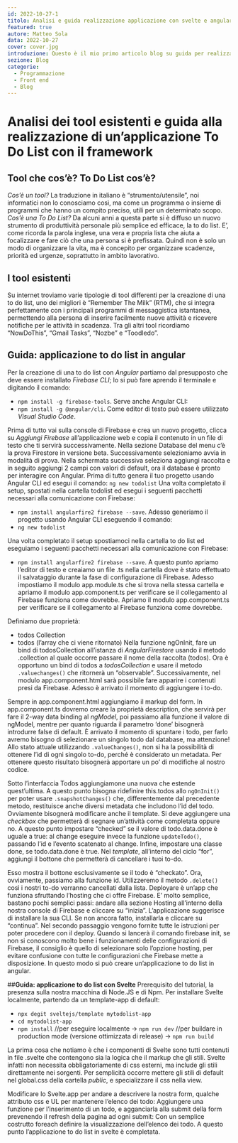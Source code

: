 ```yaml
---
id: 2022-10-27-1
titolo: Analisi e guida realizzazione applicazione con svelte e angular
featured: true
autore: Matteo Sola
data: 2022-10-27
cover: cover.jpg
introduzione: Questo è il mio primo articolo blog su guida per realizzazione to do list
sezione: Blog
categorie:
  - Programmazione
  - Front end
  - Blog
---
```


# **Analisi dei tool esistenti e guida alla realizzazione di un’applicazione To Do List con il framework**

## **Tool che cos’è? To Do List cos’è?**
*Cos’è un tool?*
La traduzione in italiano è “strumento/utensile”, noi informatici non lo conosciamo così, ma come un programma o insieme di programmi che hanno un compito preciso, utili per un determinato scopo.
*Cos’è una To Do List?*
Da alcuni anni a questa parte si è diffuso un nuovo strumento di produttività personale più semplice ed efficace, la to do list. E’, come ricorda la parola inglese, una vera e propria lista che aiuta a focalizzare e fare ciò che una persona si è prefissata. Quindi non è solo un modo di organizzare la vita, ma è concepito per organizzare scadenze, priorità ed urgenze, soprattutto in ambito lavorativo.
## **I tool esistenti**
Su internet troviamo varie tipologie di tool differenti per la creazione di una to do list, uno dei migliori è “Remember The Milk” (RTM), che si integra perfettamente con i principali programmi di messaggistica istantanea, permettendo alla persona di inserire facilmente nuove attività e ricevere notifiche per le attività in scadenza. Tra gli altri tool ricordiamo “NowDoThis”, “Gmail Tasks”, “Nozbe” e “Toodledo”. 
## **Guida: applicazione to do list in angular**
Per la creazione di una to do list con *Angular* partiamo dal presupposto che deve essere installato *Firebase CLI*; lo si può fare aprendo il terminale e digitando il comando: 
- `npm install -g firebase-tools`.
Serve anche Angular CLI: 
- `npm install -g @angular/cli`.
Come editor di testo può essere utilizzato *Visual Studio Code*.

Prima di tutto vai sulla console di Firebase e crea un nuovo progetto, clicca su *Aggiungi Firebase* all’applicazione web e copia il contenuto in un file di testo che ti servirà successivamente.
Nella sezione Database del menu c’è la prova Firestore in versione beta. Successivamente selezioniamo avvia in modalità di prova.
Nella schermata successiva seleziona aggiungi raccolta e in seguito aggiungi 2 campi con valori di default, ora il database è pronto per interagire con Angular.
Prima di tutto genera il tuo progetto usando Angular CLI ed esegui il comando: `ng new todolist`
Una volta completato il setup, spostati nella cartella todolist ed esegui i seguenti pacchetti necessari alla comunicazione con Firebase: 
- `npm install angularfire2 firebase --save`.
Adesso generiamo il progetto usando Angular CLI eseguendo il comando:
- `ng new todolist`

Una volta completato il setup spostiamoci nella cartella to do list ed eseguiamo i seguenti pacchetti necessari alla comunicazione con Firebase: 
- `npm install angularfire2 firebase --save`.
A questo punto apriamo l’editor di testo e creaiamo un file .ts nella cartella dove è stato effettuato il salvataggio durante la fase di configurazione di Firebase.
Adesso impostiamo il modulo app.module.ts che si trova nella stessa cartella e apriamo il modulo app.component.ts per verificare se il collegamento al Firebase funziona come dovrebbe. Apriamo il modulo app.component.ts per verificare se il collegamento al Firebase funziona come dovrebbe.

Definiamo due proprietà:
- todos Collection
- todos (l’array che ci viene ritornato)
Nella funzione ngOnInit, fare un bind di todosCollection all’istanza di *AngularFirestore* usando il metodo .collection al quale occorre passare il nome della raccolta (todos).
Ora è opportuno un bind di todos a *todosCollection* e usare il metodo `.valuechanges()` che ritornerà un “observable”. Successivamente, nel modulo app.component.html sarà possibile fare apparire i contenuti presi da Firebase.
Adesso è arrivato il momento di aggiungere i to-do.

Sempre in app.component.html aggiungiamo il markup del form.
In app.component.ts dovremo creare la proprietà description, che servirà per fare il 2-way data binding al *ngModel*, poi passiamo alla funzione il valore di ngModel, mentre per quanto riguarda il parametro ‘done’ bisognerà introdurre false di default.
È arrivato il momento di spuntare i todo, per farlo avremo bisogno di selezionare un singolo todo dal database, ma attenzione! Allo stato attuale utilizzando `.valueChanges()`, non si ha la possibilità di ottenere l’id di ogni singolo to-do, perché è considerato un metadata.
Per ottenere questo risultato bisognerà apportare un po’ di modifiche al nostro codice.

Sotto l’interfaccia Todos aggiungiamone una nuova che estende quest’ultima.
A questo punto bisogna ridefinire this.todos allo `ngOnInit()` per poter usare `.snapshotChanges()` che, differentemente dal precedente metodo, restituisce anche diversi metadata che includono l’id del todo. Ovviamente bisognerà modificare anche il template.
Si deve aggiungere una *checkbox* che permetterà di segnare un’attività come completata oppure no.  A questo punto impostare “checked” se il valore di todo.data.done è uguale a true: al change eseguire invece la funzione `updateTodo()`, passando l’id e l’evento scatenato al change. Infine, impostare una classe done, se todo.data.done è true.
Nel *template*, all’interno del ciclo “for”, aggiungi il bottone che permetterà di cancellare i tuoi to-do.

Esso mostra il bottone esclusivamente se il todo è “checkato”. Ora, ovviamente, passiamo alla funzione id. Utilizzeremo il metodo `.delete()` così i nostri to-do verranno cancellati dalla lista.
Deployare è un’app che funziona sfruttando l’hosting che ci offre Firebase. E’ molto semplice, bastano pochi semplici passi: andare alla sezione Hosting all’interno della nostra console di Firebase e cliccare su “inizia”. L’applicazione suggerisce di installare la sua CLI. Se non ancora fatto, installarla e cliccare su “continua”.
Nel secondo passaggio vengono fornite tutte le istruzioni per poter procedere con il deploy. Quando si lancerà il comando firebase init, se non si conoscono molto bene i funzionamenti delle configurazioni di Firebase, il consiglio è quello di selezionare solo l’opzione hosting, per evitare confusione con tutte le configurazioni che Firebase mette a disposizione.
In questo modo si può creare un’applicazione to do list in angular.

##**Guida: applicazione to do list con Svelte**
Prerequisito del tutorial, la presenza sulla nostra macchina di Node.JS e di Npm.
Per installare Svelte localmente, partendo da un template-app di default:
- `npx degit sveltejs/template mytodolist-app`
- `cd mytodolist-app`
- `npm install`
//per eseguire localmente → `npm run dev`
//per buildare in production mode (versione ottimizzata di release) → `npm run build`

La prima cosa che notiamo è che i componenti di Svelte sono tutti contenuti in file .svelte che contengono sia la logica che il markup che gli stili.
Svelte infatti non necessita obbligatoriamente  di css esterni, ma include gli stili direttamente nei sorgenti.
Per semplicità occorre mettere gli stili di default nel global.css della cartella *public*, e specializzare il css nella view.

Modificare lo Svelte.app per andare a descrivere la nostra form, qualche attributo css e UL per mantenere l’elenco dei todo:
Aggiungere una funzione per l’inserimento di un todo, e agganciarla alla submit della form prevenendo il refresh della pagina ad ogni submit:
Con un semplice costrutto foreach definire la visualizzazione dell’elenco dei todo.
A questo punto l’applicazione to do list in svelte è completata.
